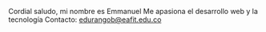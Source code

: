 Cordial saludo, mi nombre es Emmanuel
Me apasiona el desarrollo web y la tecnología
Contacto: edurangob@eafit.edu.co